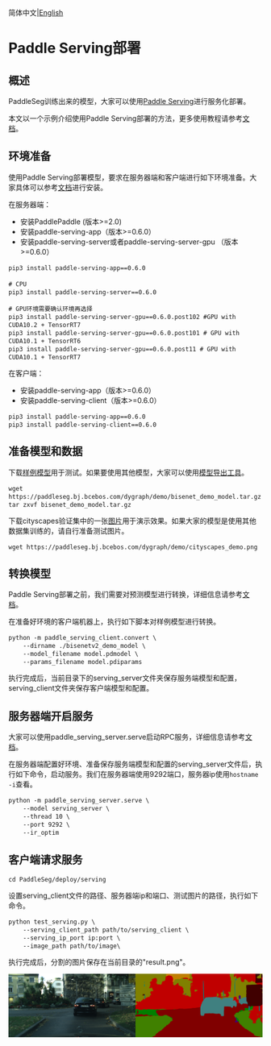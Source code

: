简体中文|[English](serving.md)
# Paddle Serving部署

## 概述

PaddleSeg训练出来的模型，大家可以使用[Paddle Serving](https://github.com/PaddlePaddle/Serving)进行服务化部署。

本文以一个示例介绍使用Paddle Serving部署的方法，更多使用教程请参考[文档](https://github.com/PaddlePaddle/Serving/blob/v0.6.0/README_CN.md)。


## 环境准备

使用Paddle Serving部署模型，要求在服务器端和客户端进行如下环境准备。大家具体可以参考[文档](https://github.com/PaddlePaddle/Serving/blob/v0.6.0/README_CN.md#%E5%AE%89%E8%A3%85)进行安装。

在服务器端：
* 安装PaddlePaddle (版本>=2.0)
* 安装paddle-serving-app（版本>=0.6.0）
* 安装paddle-serving-server或者paddle-serving-server-gpu （版本>=0.6.0）

```
pip3 install paddle-serving-app==0.6.0

# CPU
pip3 install paddle-serving-server==0.6.0

# GPU环境需要确认环境再选择
pip3 install paddle-serving-server-gpu==0.6.0.post102 #GPU with CUDA10.2 + TensorRT7
pip3 install paddle-serving-server-gpu==0.6.0.post101 # GPU with CUDA10.1 + TensorRT6
pip3 install paddle-serving-server-gpu==0.6.0.post11 # GPU with CUDA10.1 + TensorRT7
```

在客户端：
* 安装paddle-serving-app（版本>=0.6.0）
* 安装paddle-serving-client（版本>=0.6.0）

```
pip3 install paddle-serving-app==0.6.0
pip3 install paddle-serving-client==0.6.0
```

## 准备模型和数据

下载[样例模型](https://paddleseg.bj.bcebos.com/dygraph/demo/bisenet_demo_model.tar.gz)用于测试。如果要使用其他模型，大家可以使用[模型导出工具](../../model_export.md)。

```shell
wget https://paddleseg.bj.bcebos.com/dygraph/demo/bisenet_demo_model.tar.gz
tar zxvf bisenet_demo_model.tar.gz
```

下载cityscapes验证集中的一张[图片](https://paddleseg.bj.bcebos.com/dygraph/demo/cityscapes_demo.png)用于演示效果。如果大家的模型是使用其他数据集训练的，请自行准备测试图片。

```
wget https://paddleseg.bj.bcebos.com/dygraph/demo/cityscapes_demo.png
```

## 转换模型

Paddle Serving部署之前，我们需要对预测模型进行转换，详细信息请参考[文档](https://github.com/PaddlePaddle/Serving/blob/v0.6.0/doc/SAVE_CN.md)。

在准备好环境的客户端机器上，执行如下脚本对样例模型进行转换。

```shell
python -m paddle_serving_client.convert \
    --dirname ./bisenetv2_demo_model \
    --model_filename model.pdmodel \
    --params_filename model.pdiparams
```

执行完成后，当前目录下的serving_server文件夹保存服务端模型和配置，serving_client文件夹保存客户端模型和配置。

## 服务器端开启服务

大家可以使用paddle_serving_server.serve启动RPC服务，详细信息请参考[文档](https://github.com/PaddlePaddle/Serving/blob/v0.6.0/README_CN.md#rpc%E6%9C%8D%E5%8A%A1)。

在服务器端配置好环境、准备保存服务端模型和配置的serving_server文件后，执行如下命令，启动服务。我们在服务器端使用9292端口，服务器ip使用`hostname -i`查看。

```shell
python -m paddle_serving_server.serve \
    --model serving_server \
    --thread 10 \
    --port 9292 \
    --ir_optim
```

## 客户端请求服务

```
cd PaddleSeg/deploy/serving
```

设置serving_client文件的路径、服务器端ip和端口、测试图片的路径，执行如下命令。

```shell
python test_serving.py \
    --serving_client_path path/to/serving_client \
    --serving_ip_port ip:port \
    --image_path path/to/image\
```

执行完成后，分割的图片保存在当前目录的"result.png"。

![cityscape_predict_demo.png](../../images/cityscapes_predict_demo.png)
